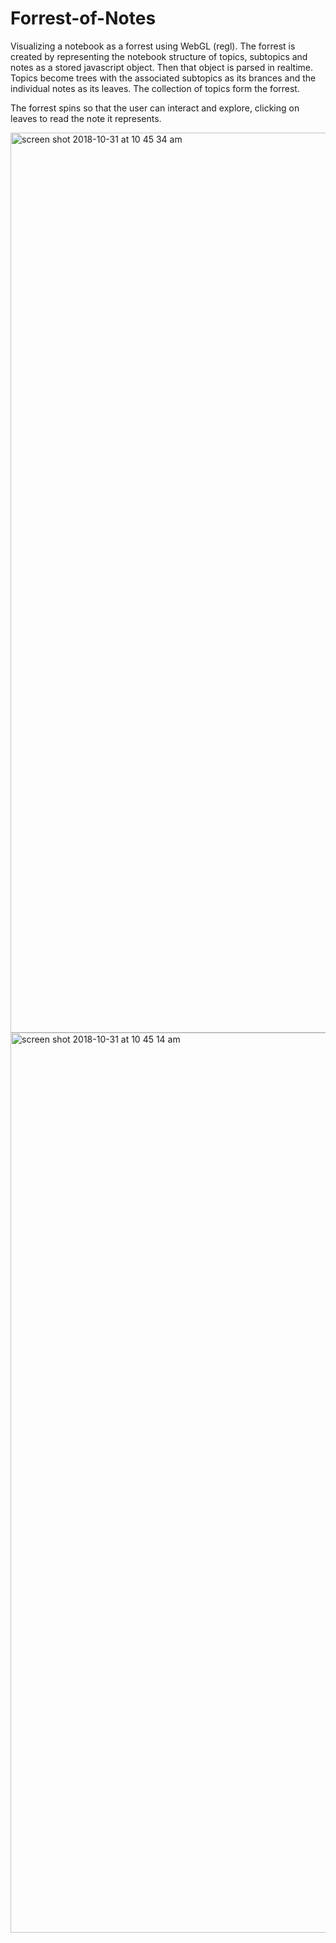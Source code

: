 # Forrest-of-Notes
Visualizing a notebook as a forrest using WebGL (regl). The forrest is created by representing the notebook structure of topics, subtopics and notes as a stored javascript object. Then that object is parsed in realtime. Topics become trees with the associated subtopics as its brances and the individual notes as its leaves. The collection of topics form the forrest.

The forrest spins so that the user can interact and explore, clicking on leaves to read the note it represents.

<img width="1440" alt="screen shot 2018-10-31 at 10 45 34 am" src="https://user-images.githubusercontent.com/40576412/47796582-03981280-dcfb-11e8-9353-e6cbead7e650.png">
<img width="1440" alt="screen shot 2018-10-31 at 10 45 14 am" src="https://user-images.githubusercontent.com/40576412/47796556-f3803300-dcfa-11e8-8289-04cdd0e157b0.png">

